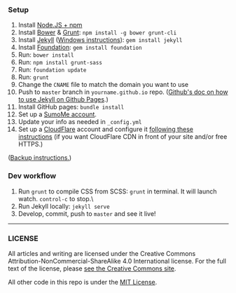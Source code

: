 ### Setup
1. Install [Node.JS + npm](https://nodejs.org/)
2. Install [Bower](http://bower.io/) & [Grunt](http://gruntjs.com/): `npm install -g bower grunt-cli`
3. Install [Jekyll](http://jekyllrb.com/) ([Windows instructions](http://jekyll-windows.juthilo.com/)): `gem install jekyll`
4. Install [Foundation](http://foundation.zurb.com/docs/sass.html#cli): `gem install foundation`
5. Run: `bower install`
6. Run: `npm install grunt-sass`
6. Run: `foundation update`
7. Run: `grunt`
7. Change the `CNAME` file to match the domain you want to use
8. Push to `master` branch in `yourname.github.io` repo. ([Github's doc on how to use Jekyll on Github Pages](https://help.github.com/articles/using-jekyll-with-pages).)
9. Install GitHub pages: `bundle install`
11. Set up a [SumoMe account](http://sumome.com).
10. Update your info as needed in `_config.yml`
11. Set up a [CloudFlare](https://www.cloudflare.com/) account and configure it [following these instructions](https://scotch.io/tutorials/jekyll-github-pages-and-cloudflare-for-pagespeed-win#cloudflare) (if you want CloudFlare CDN in front of your site and/or free HTTPS.)

([Backup instructions.](http://www.daigo.org/2013/11/installing-npm-on-mavericks-macbook-pro/))

### Dev workflow
1. Run `grunt` to compile CSS from SCSS: `grunt` in terminal. It will launch watch. `control-c` to stop.\
2. Run Jekyll locally: `jekyll serve`
3. Develop, commit, push to `master` and see it live!

***

### LICENSE
All articles and writing are licensed under the Creative Commons Attribution-NonCommercial-ShareAlike 4.0 International license. For the full text of the license, please [see the Creative Commons site](https://creativecommons.org/licenses/by-nc-sa/4.0/).

All other code in this repo is under the [MIT License](/LICENSE).